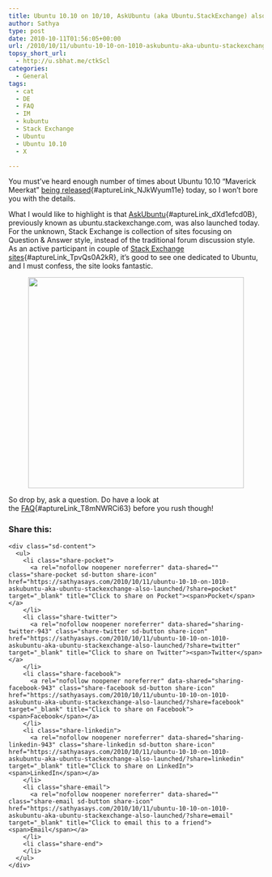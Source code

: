 ```yaml
---
title: Ubuntu 10.10 on 10/10, AskUbuntu (aka Ubuntu.StackExchange) also launched
author: Sathya
type: post
date: 2010-10-11T01:56:05+00:00
url: /2010/10/11/ubuntu-10-10-on-1010-askubuntu-aka-ubuntu-stackexchange-also-launched/
topsy_short_url:
  - http://u.sbhat.me/ctkScl
categories:
  - General
tags:
  - cat
  - DE
  - FAQ
  - IM
  - kubuntu
  - Stack Exchange
  - Ubuntu
  - Ubuntu 10.10
  - X

---
```

You must&#8217;ve heard enough number of times about Ubuntu 10.10 &#8220;Maverick Meerkat&#8221; [being released][1]{#aptureLink_NJkWyum11e} today, so I won&#8217;t bore you with the details.

What I would like to highlight is that [AskUbuntu][2]{#aptureLink_dXd1efcd0B}, previously known as ubuntu.stackexchange.com, was also launched today. For the unknown, Stack Exchange is collection of sites focusing on Question & Answer style, instead of the traditional forum discussion style. As an active participant in couple of [Stack Exchange sites][3]{#aptureLink_TpvQs0A2kR}, it&#8217;s good to see one dedicated to Ubuntu, and I must confess, the site looks fantastic.

<a id="aptureLink_CaQILF8H0S" style="margin-top: 0px; margin-right: auto; margin-bottom: 0px; margin-left: auto; text-align: center; display: block; padding-top: 0px; padding-right: 6px; padding-bottom: 0px; padding-left: 6px;" href="https://i1.wp.com/i.imgur.com/yKglj.png"><img style="border: 0px initial initial;" src="https://i1.wp.com/i.imgur.com/yKglj.png?resize=426%2C417" alt="" width="426 .77992957746477px" height="417 .95px" data-recalc-dims="1" /></a>

So drop by, ask a question. Do have a look at the [FAQ][4]{#aptureLink_T8mNWRCi63} before you rush though!

<div class="sharedaddy sd-sharing-enabled">
  <div class="robots-nocontent sd-block sd-social sd-social-icon-text sd-sharing">
    <h3 class="sd-title">
      Share this:
    </h3>
    
    <div class="sd-content">
      <ul>
        <li class="share-pocket">
          <a rel="nofollow noopener noreferrer" data-shared="" class="share-pocket sd-button share-icon" href="https://sathyasays.com/2010/10/11/ubuntu-10-10-on-1010-askubuntu-aka-ubuntu-stackexchange-also-launched/?share=pocket" target="_blank" title="Click to share on Pocket"><span>Pocket</span></a>
        </li>
        <li class="share-twitter">
          <a rel="nofollow noopener noreferrer" data-shared="sharing-twitter-943" class="share-twitter sd-button share-icon" href="https://sathyasays.com/2010/10/11/ubuntu-10-10-on-1010-askubuntu-aka-ubuntu-stackexchange-also-launched/?share=twitter" target="_blank" title="Click to share on Twitter"><span>Twitter</span></a>
        </li>
        <li class="share-facebook">
          <a rel="nofollow noopener noreferrer" data-shared="sharing-facebook-943" class="share-facebook sd-button share-icon" href="https://sathyasays.com/2010/10/11/ubuntu-10-10-on-1010-askubuntu-aka-ubuntu-stackexchange-also-launched/?share=facebook" target="_blank" title="Click to share on Facebook"><span>Facebook</span></a>
        </li>
        <li class="share-linkedin">
          <a rel="nofollow noopener noreferrer" data-shared="sharing-linkedin-943" class="share-linkedin sd-button share-icon" href="https://sathyasays.com/2010/10/11/ubuntu-10-10-on-1010-askubuntu-aka-ubuntu-stackexchange-also-launched/?share=linkedin" target="_blank" title="Click to share on LinkedIn"><span>LinkedIn</span></a>
        </li>
        <li class="share-email">
          <a rel="nofollow noopener noreferrer" data-shared="" class="share-email sd-button share-icon" href="https://sathyasays.com/2010/10/11/ubuntu-10-10-on-1010-askubuntu-aka-ubuntu-stackexchange-also-launched/?share=email" target="_blank" title="Click to email this to a friend"><span>Email</span></a>
        </li>
        <li class="share-end">
        </li>
      </ul>
    </div>
  </div>
</div>

 [1]: http://techie-buzz.com/foss/ubuntu-10-10-is-unleashed.html
 [2]: http://askubuntu.com/
 [3]: http://superuser.com/users/4377?tab=accounts
 [4]: http://askubuntu.com/faq